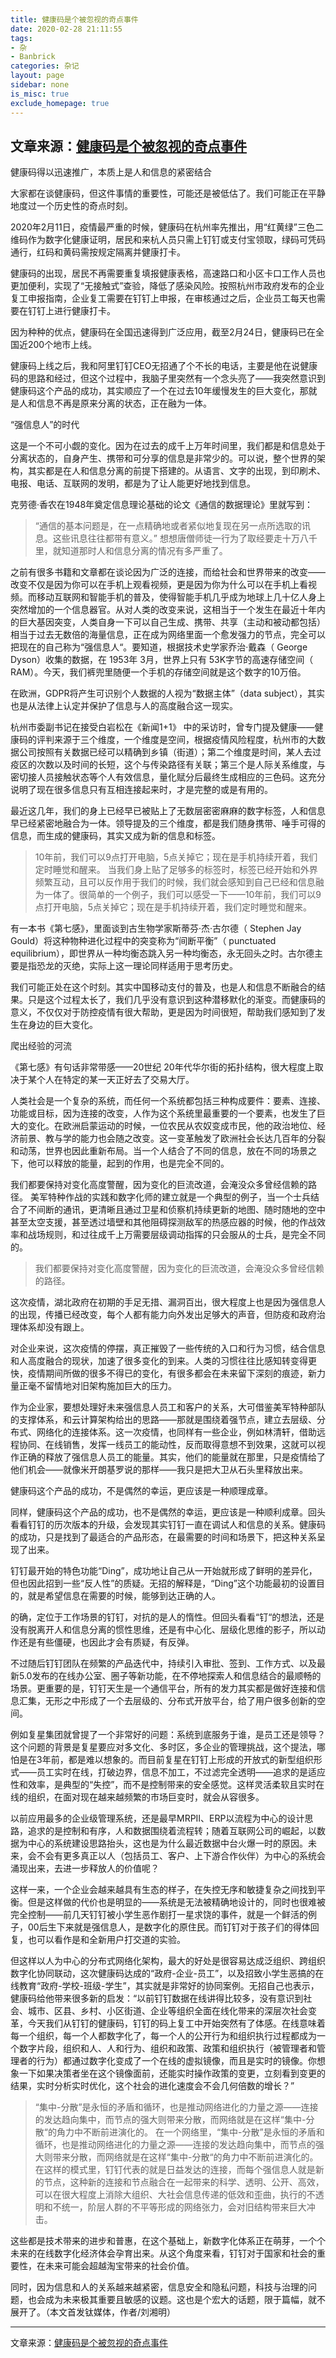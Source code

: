 ```yaml
---
title: 健康码是个被忽视的奇点事件
date: 2020-02-28 21:11:55
tags: 
- 杂
- Banbrick
categories: 杂记
layout: page
sidebar: none
is_misc: true
exclude_homepage: true
---
```

文章来源：[健康码是个被忽视的奇点事件](https://c.m.163.com/news/a/F6D0RH4905118O92.html?spss=newsapp)
---
健康码得以迅速推广，本质上是人和信息的紧密结合

大家都在谈健康码，但这件事情的重要性，可能还是被低估了。我们可能正在平静地度过一个历史性的奇点时刻。

2020年2月11日，疫情最严重的时候，健康码在杭州率先推出，用“红黄绿”三色二维码作为数字化健康证明，居民和来杭人员只需上钉钉或支付宝领取，绿码可凭码通行，红码和黄码需按规定隔离并健康打卡。

健康码的出现，居民不再需要重复填报健康表格，高速路口和小区卡口工作人员也更加便利，实现了“无接触式”查验，降低了感染风险。按照杭州市政府发布的企业复工申报指南，企业复工需要在钉钉上申报，在审核通过之后，企业员工每天也需要在钉钉上进行健康打卡。

因为种种的优点，健康码在全国迅速得到广泛应用，截至2月24日，健康码已在全国近200个地市上线。

健康码上线之后，我和阿里钉钉CEO无招通了个不长的电话，主要是他在说健康码的思路和经过，但这个过程中，我脑子里突然有一个念头亮了——我突然意识到健康码这个产品的成功，其实顺应了一个在过去10年缓慢发生的巨大变化，那就是人和信息不再是原来分离的状态，正在融为一体。

“强信息人”的时代

这是一个不可小觑的变化。因为在过去的成千上万年时间里，我们都是和信息处于分离状态的，自身产生、携带和可分享的信息是非常少的。可以说，整个世界的架构，其实都是在人和信息分离的前提下搭建的。从语言、文字的出现，到印刷术、电报、电话、互联网的发明，都是为了让人能更好地找到信息。

克劳德·香农在1948年奠定信息理论基础的论文《通信的数据理论》里就写到：

> “通信的基本问题是，在一点精确地或者紧似地复现在另一点所选取的讯息。这些讯息往往都带有意义。”
> 想想唐僧师徒一行为了取经要走十万八千里，就知道那时人和信息分离的情况有多严重了。

之前有很多书籍和文章都在谈论因为广泛的连接，而给社会和世界带来的改变——改变不仅是因为你可以在手机上观看视频，更是因为你为什么可以在手机上看视频。而移动互联网和智能手机的普及，使得智能手机几乎成为地球上几十亿人身上突然增加的一个信息器官。从对人类的改变来说，这相当于一个发生在最近十年内的巨大基因突变，人类自身一下可以自己生成、携带、共享（主动和被动都包括）相当于过去无数倍的海量信息，正在成为网络里面一个愈发强力的节点，完全可以把现在的自己称为“强信息人“。要知道，根据技术史学家乔治·戴森（ George Dyson）收集的数据，在 1953年 3月，世界上只有 53K字节的高速存储空间（ RAM）。今天，我们裤兜里随便一个手机的存储空间就是这个数字的10万倍。

在欧洲，GDPR将产生可识别个人数据的人视为“数据主体”（data subject），其实也是从法律上认定并保护了信息与人的高度融合这一现实。

杭州市委副书记在接受白岩松在《新闻1+1》 中的采访时，曾专门提及健康——健康码的评判来源于三个维度，一个维度是空间，根据疫情风险程度，杭州市的大数据公司按照有关数据已经可以精确到乡镇（街道）；第二个维度是时间，某人去过疫区的次数以及时间的长短，这个与传染路径有关联；第三个是人际关系维度，与密切接人员接触状态等个人有效信息，量化赋分后最终生成相应的三色码。这充分说明了现在很多信息只有互相连接起来时，才是完整的或是有用的。

最近这几年，我们的身上已经早已被贴上了无数层密密麻麻的数字标签，人和信息早已经紧密地融合为一体。领导提及的三个维度，都是我们随身携带、唾手可得的信息，而生成的健康码，其实又成为新的信息和标签。

> 10年前，我们可以9点打开电脑，5点关掉它；现在是手机持续开着，我们定时睡觉和醒来。
当我们身上贴了足够多的标签时，标签已经开始和外界频繁互动，且可以反作用于我们的时候，我们就会感知到自己已经和信息融为一体了。很简单的一个例子，我们可以感受一下——10年前，我们可以9点打开电脑，5点关掉它；现在是手机持续开着，我们定时睡觉和醒来。

有一本书《第七感》，里面谈到古生物学家斯蒂芬·杰·古尔德（ Stephen Jay Gould）将这种物种进化过程中的突变称为“间断平衡”（ punctuated equilibrium），即世界从一种均衡态跳入另一种均衡态，永无回头之时。古尔德主要是指恐龙的灭绝，实际上这一理论同样适用于思考历史。

我们可能正处在这个时刻。其实中国移动支付的普及，也是人和信息不断融合的结果。只是这个过程太长了，我们几乎没有意识到这种潜移默化的渐变。而健康码的意义，不仅仅对于防控疫情有很大帮助，更是因为时间很短，帮助我们感知到了发生在身边的巨大变化。

爬出经验的河流

《第七感》有句话非常带感——20世纪 20年代华尔街的拓扑结构，很大程度上取决于某个人在特定的某一天正好去了交易大厅。

人类社会是一个复杂的系统，而任何一个系统都包括三种构成要件：要素、连接、功能或目标，因为连接的改变，人作为这个系统里最重要的一个要素，也发生了巨大的变化。在欧洲启蒙运动的时候，一位农民从农奴变成市民，他的政治地位、经济前景、教与学的能力也会随之改变。这一变革触发了欧洲社会长达几百年的分裂和动荡，世界也因此重新布局。当一个人结合了不同的信息，放在不同的场景之下，他可以释放的能量，起到的作用，也是完全不同的。

我们都要保持对变化高度警醒，因为变化的巨流改道，会淹没众多曾经信赖的路径。
美军特种作战的实践和数字化师的建立就是一个典型的例子，当一个士兵结合了不间断的通讯，更清晰且通过卫星和侦察机持续更新的地图、随时随地的空中甚至太空支援，甚至透过墙壁和其他阻碍探测敌军的热感应器的时候，他的作战效率和战场规则，和过往成千上万需要层级调动指挥的只会服从的士兵，是完全不同的。

> 我们都要保持对变化高度警醒，因为变化的巨流改道，会淹没众多曾经信赖的路径。

这次疫情，湖北政府在初期的手足无措、漏洞百出，很大程度上也是因为强信息人的出现，传播已经改变，每个人都有能力向外发出足够大的声音，但防疫和政府治理体系却没有跟上。

对企业来说，这次疫情的停摆，真正摧毁了一些传统的入口和行为习惯，结合信息和人高度融合的现状，加速了很多变化的到来。人类的习惯往往比感知转变得更快，疫情期间所做的很多不得已的变化，有很多都会在未来留下深刻的痕迹，新力量正毫不留情地对旧架构施加巨大的压力。

作为企业家，要想处理好未来强信息人员工和客户的关系，大可借鉴美军特种部队的支撑体系，和云计算架构给出的思路——那就是围绕着强节点，建立去层级、分布式、网络化的连接体系。这一次疫情，也同样有一些企业，例如林清轩，借助远程协同、在线销售，发挥一线员工的能动性，反而取得意想不到效果，这就可以视作正确的释放了强信息人员工的能量。其实，他们的能量就在那里，只是疫情给了他们机会——就像米开朗基罗说的那样——我只是把大卫从石头里释放出来。

健康码这个产品的成功，不是偶然的幸运，更应该是一种顺理成章。

同样，健康码这个产品的成功，也不是偶然的幸运，更应该是一种顺利成章。回头看看钉钉的历次版本的升级，会发现其实钉钉一直在调试人和信息的关系。健康码的成功，只是找到了最适合的产品形态，在最需要的时间和场景下，把这种关系呈现了出来。

钉钉最开始的特色功能“Ding”，成功地让自己从一开始就形成了鲜明的差异化，但也因此招到一些“反人性”的质疑。无招的解释是，“Ding”这个功能最初的设置目的，就是希望信息在需要的时候，能够到达正确的人。

的确，定位于工作场景的钉钉，对抗的是人的惰性。但回头看看“钉“的想法，还是没有脱离开人和信息分离的惯性思维，还是有中心化、层级化思维的影子，所以动作还是有些僵硬，也因此才会有质疑，有反弹。

不过随后钉钉团队在频繁的产品迭代中，持续引入审批、签到、工作方式、以及最新5.0发布的在线办公室、圈子等新功能，在不停地探索人和信息结合的最顺畅的场景。更重要的是，钉钉天生是一个通信平台，所有的发力其实都是做好连接和信息汇集，无形之中形成了一个去层级的、分布式开放平台，给了用户很多创新的空间。

例如复星集团就曾提了一个非常好的问题：系统到底服务于谁，是员工还是领导？这个问题的背景是复星要应对多文化、多时区，多企业的管理挑战，这个提法，哪怕是在3年前，都是难以想象的。而目前复星在钉钉上形成的开放式的新型组织形式——员工实时在线，打破边界，信息不加工，不过滤完全透明——追求的是适应性和效率，是典型的“失控”，而不是控制带来的安全感觉。这样灵活柔软且实时在线的组织，在面对现在越来越频繁的市场巨变时，就会从容很多。

以前应用最多的企业级管理系统，还是最早MRPII、ERP以流程为中心的设计思路，追求的是控制和有序，人和数据围绕着流程转；随着互联网公司的崛起，以数据为中心的系统建设思路抬头，这也是为什么最近数据中台火爆一时的原因。未来，会不会有更多真正以人（包括员工、客户、上下游合作伙伴）为中心的系统会涌现出来，去进一步释放人的价值呢？

这样一来，一个企业会越来越具有生态的样子，在失控无序和敏捷复杂之间找到平衡。但是这样做的代价也是明显的——系统是无法被精确地设计的，同时也很难被完全控制——前几天钉钉被小学生恶作剧打一星求饶的事件，就是一个鲜活的例子，00后生下来就是强信息人，是数字化的原住民。而钉钉对于孩子们的得体回复，也可以看作是和全新用户打交道的实验。

但这样以人为中心的分布式网络化架构，最大的好处是很容易达成泛组织、跨组织数字化协同联动，这次健康码达成的“政府-企业-员工”，以及招致小学生恶搞的在线教育“政府-学校-班级-学生”，其实就是非常好的协同案例。无招自己也表示，健康码给他带来很多新的启发：“以前钉钉数据在线讲得比较多，没有意识到社会、城市、区县、乡村、小区街道、企业等组织全面在线化带来的深层次社会变革，今天我们从钉钉的健康码，钉钉的码上复工中开始突然有了体感。在线意味着每一个组织，每一个人都数字化了，每一个人的公开行为和组织执行过程都成为一个数字片段，组织和人、人和行为、组织和政策、政策和组织执行（被管理者和管理者的行为）都通过数字化变成了一个在线的虚拟镜像，而且是实时的镜像。你想象一下如果决策者坐在这个镜像面前，还能实时操作政策的变更，立刻看到变更的结果，实时分析实时优化，这个社会的进化速度会不会几何倍数的增长？”

> “集中-分散”是永恒的矛盾和循环，也是推动网络进化的力量之源——连接的发达趋向集中，而节点的强大则带来分散，而网络就是在这样“集中-分散“的角力中不断前进演化的。
在一个网络里，“集中-分散”是永恒的矛盾和循环，也是推动网络进化的力量之源——连接的发达趋向集中，而节点的强大则带来分散，而网络就是在这样“集中-分散“的角力中不断前进演化的。在这样的模式里，钉钉代表的就是日益发达的连接，而每个强信息人就是新的节点，这种新的连接和节点融合在一起带来的科学、透明、公开、高效，可以在很大程度上消除大组织、大社会信息传递的低效和歪曲，执行的不透明和不统一，阶层人群的不平等形成的网络张力，会对旧结构带来巨大冲击。

这些都是技术带来的进步和普惠，在这个基础上，新数字化体系正在萌芽，一个个未来的在线数字化经济体会孕育出来。从这个角度来看，钉钉对于国家和社会的重要性，在未来可能会超越淘宝带来的社会价值。

同时，因为信息和人的关系越来越紧密，信息安全和隐私问题，科技与治理的问题，也会成为未来极其重要且敏感的议题。这也是个宏大的话题，限于篇幅，就不展开了。（本文首发钛媒体，作者/刘湘明）

---
文章来源：[健康码是个被忽视的奇点事件](https://c.m.163.com/news/a/F6D0RH4905118O92.html?spss=newsapp)
